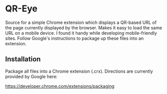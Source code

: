 # QR-Eye
Source for a simple Chrome extension which displays a QR-based URL of the page currently displayed by the browser. Makes it easy to load the same URL on a mobile device. I found it handy while developing mobile-friendly sites. Follow Google's instructions to package up these files into an extension. 

## Installation
Package all files into a Chrome extension (.crx). Directions are currently provided by Google here:

https://developer.chrome.com/extensions/packaging
